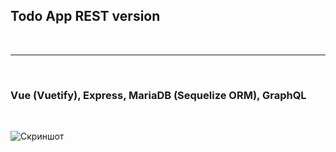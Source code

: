 ﻿## Todo App REST version
<br>

---
<br>

### Vue (Vuetify), Express, MariaDB (Sequelize ORM), GraphQL 
</br>


![Скриншот](https://downloader.disk.yandex.ru/preview/93b0aaa2ec754fe8c585c6040803e2b84e44480bce9e66d44e759cb4bbf4f6d8/60f0dfdb/zwLHAnlw-JbCjaLOIhcCYqOqS6QLeGWt4YISJ92i_SVhC2O_sGznnXxAkgdKMazldEDRNY5qtdq5I5a9f4VvcQ%3D%3D?uid=0&filename=screenshot.png&disposition=inline&hash=&limit=0&content_type=image%2Fpng&owner_uid=0&tknv=v2&size=2048x2048 "Скриншот")
